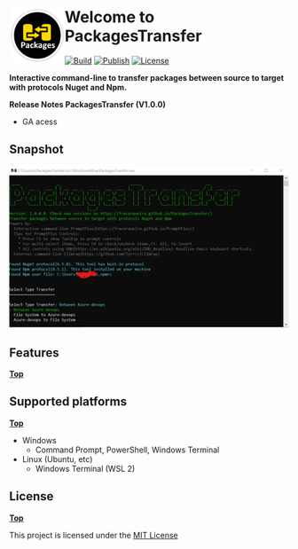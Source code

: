 # <img align="left" width="100" height="100" src="./docs/images/icon.png">Welcome to PackagesTransfer
[![Build](https://github.com/FRACerqueira/PackagesTransfer/workflows/Build/badge.svg)](https://github.com/FRACerqueira/PackagesTransfer/actions/workflows/build.yml)
[![Publish](https://github.com/FRACerqueira/PackagesTransfer/actions/workflows/publish/badge.svg)](https://github.com/FRACerqueira/PackagesTransfer/actions/workflows/publish.yml)
[![License](https://img.shields.io/github/license/FRACerqueira/PackagesTransfer)](https://github.com/FRACerqueira/PackagesTransfer/blob/master/LICENSE)

**Interactive command-line to transfer packages between source to target with protocols Nuget and Npm.**

**Release Notes PackagesTransfer (V1.0.0)**

- GA acess

## Snapshot

![](./docs/images/snapshot.png)

## Features
[**Top**](#welcome-to-packagestransfer)

## Supported platforms
[**Top**](#welcome-to-packagestransfer)

- Windows
    - Command Prompt, PowerShell, Windows Terminal
- Linux (Ubuntu, etc)
    - Windows Terminal (WSL 2)

## License
[**Top**](#welcome-to-packagestransfer)

This project is licensed under the [MIT License](https://github.com/FRACerqueira/PackagesTransfer/blob/master/LICENSE)